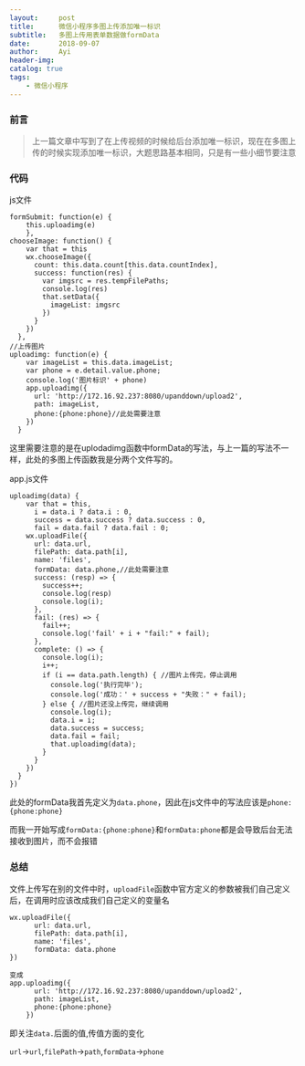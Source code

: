 ```yaml
---
layout:     post
title:      微信小程序多图上传添加唯一标识
subtitle:   多图上传用表单数据做formData
date:       2018-09-07
author:     Ayi
header-img: 
catalog: true
tags:
    - 微信小程序
---
```


### 前言

>上一篇文章中写到了在上传视频的时候给后台添加唯一标识，现在在多图上传的时候实现添加唯一标识，大题思路基本相同，只是有一些小细节要注意

### 代码

js文件

```
formSubmit: function(e) {
    this.uploadimg(e)
    },
chooseImage: function() {
    var that = this
    wx.chooseImage({
      count: this.data.count[this.data.countIndex],
      success: function(res) {
        var imgsrc = res.tempFilePaths;
        console.log(res)
        that.setData({
          imageList: imgsrc
        })
      }
    })
  },
//上传图片
uploadimg: function(e) {
    var imageList = this.data.imageList;
    var phone = e.detail.value.phone;
    console.log('图片标识' + phone)
    app.uploadimg({
      url: 'http://172.16.92.237:8080/upanddown/upload2',
      path: imageList,
      phone:{phone:phone}//此处需要注意
    })
  }
```
这里需要注意的是在uplodadimg函数中formData的写法，与上一篇的写法不一样，此处的多图上传函数我是分两个文件写的。

app.js文件

```
uploadimg(data) {
    var that = this,
      i = data.i ? data.i : 0,
      success = data.success ? data.success : 0,
      fail = data.fail ? data.fail : 0;
    wx.uploadFile({
      url: data.url,
      filePath: data.path[i],
      name: 'files',
      formData: data.phone,//此处需要注意
      success: (resp) => {
        success++;
        console.log(resp)
        console.log(i);
      },
      fail: (res) => {
        fail++;
        console.log('fail' + i + "fail:" + fail);
      },
      complete: () => {
        console.log(i);
        i++;
        if (i == data.path.length) { //图片上传完，停止调用
          console.log('执行完毕');
          console.log('成功：' + success + "失败：" + fail);
        } else { //图片还没上传完，继续调用
          console.log(i);
          data.i = i;
          data.success = success;
          data.fail = fail;
          that.uploadimg(data);
        }
      }
    })
  }
})
```

此处的formData我首先定义为`data.phone`，因此在js文件中的写法应该是`phone:{phone:phone}`

而我一开始写成`formData:{phone:phone}`和`formData:phone`都是会导致后台无法接收到图片，而不会报错

### 总结

文件上传写在别的文件中时，`uploadFile`函数中官方定义的参数被我们自己定义后，在调用时应该改成我们自己定义的变量名

```
wx.uploadFile({
      url: data.url,
      filePath: data.path[i],
      name: 'files',
      formData: data.phone
})

变成
app.uploadimg({
      url: 'http://172.16.92.237:8080/upanddown/upload2',
      path: imageList,
      phone:{phone:phone}
    })
```
即关注`data.`后面的值,传值方面的变化

`url`->`url`,`filePath`->`path`,`formData`->`phone`